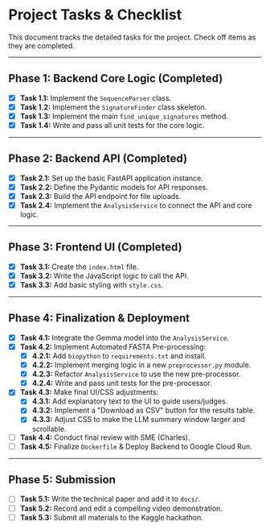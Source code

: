 # Project Tasks & Checklist

This document tracks the detailed tasks for the project. Check off items as they are completed.

---

## Phase 1: Backend Core Logic (Completed)

- [x] **Task 1.1:** Implement the `SequenceParser` class.
- [x] **Task 1.2:** Implement the `SignatureFinder` class skeleton.
- [x] **Task 1.3:** Implement the main `find_unique_signatures` method.
- [x] **Task 1.4:** Write and pass all unit tests for the core logic.

---

## Phase 2: Backend API (Completed)

- [x] **Task 2.1:** Set up the basic FastAPI application instance.
- [x] **Task 2.2:** Define the Pydantic models for API responses.
- [x] **Task 2.3:** Build the API endpoint for file uploads.
- [x] **Task 2.4:** Implement the `AnalysisService` to connect the API and core logic.

---

## Phase 3: Frontend UI (Completed)

- [x] **Task 3.1:** Create the `index.html` file.
- [x] **Task 3.2:** Write the JavaScript logic to call the API.
- [x] **Task 3.3:** Add basic styling with `style.css`.

---

## Phase 4: Finalization & Deployment

- [x] **Task 4.1:** Integrate the Gemma model into the `AnalysisService`.
- [x] **Task 4.2:** Implement Automated FASTA Pre-processing:
    - [x] **4.2.1:** Add `biopython` to `requirements.txt` and install.
    - [x] **4.2.2:** Implement merging logic in a new `preprocessor.py` module.
    - [x] **4.2.3:** Refactor `AnalysisService` to use the new pre-processor.
    - [x] **4.2.4:** Write and pass unit tests for the pre-processor.
- [x] **Task 4.3:** Make final UI/CSS adjustments:
    - [x] **4.3.1:** Add explanatory text to the UI to guide users/judges.
    - [x] **4.3.2:** Implement a "Download as CSV" button for the results table.
    - [x] **4.3.3:** Adjust CSS to make the LLM summary window larger and scrollable.
- [ ] **Task 4.4:** Conduct final review with SME (Charles).
- [ ] **Task 4.5:** Finalize `Dockerfile` & Deploy Backend to Google Cloud Run.

---
## Phase 5: Submission

- [ ] **Task 5.1:** Write the technical paper and add it to `docs/`.
- [ ] **Task 5.2:** Record and edit a compelling video demonstration.
- [ ] **Task 5.3:** Submit all materials to the Kaggle hackathon.
